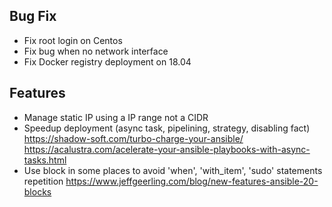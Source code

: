 Bug Fix
-------
- Fix root login on Centos
- Fix bug when no network interface
- Fix Docker registry deployment on 18.04

Features
--------
- Manage static IP using a IP range not a CIDR
- Speedup deployment (async task, pipelining, strategy, disabling fact)
  https://shadow-soft.com/turbo-charge-your-ansible/
  https://acalustra.com/acelerate-your-ansible-playbooks-with-async-tasks.html
- Use block in some places to avoid 'when', 'with_item', 'sudo' statements repetition
  https://www.jeffgeerling.com/blog/new-features-ansible-20-blocks
